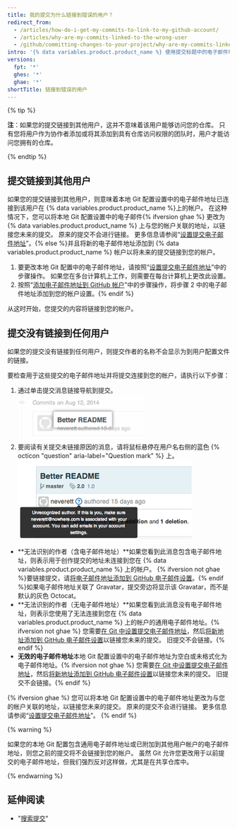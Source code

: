 ```yaml
---
title: 我的提交为什么链接到错误的用户？
redirect_from:
  - /articles/how-do-i-get-my-commits-to-link-to-my-github-account/
  - /articles/why-are-my-commits-linked-to-the-wrong-user
  - /github/committing-changes-to-your-project/why-are-my-commits-linked-to-the-wrong-user
intro: '{% data variables.product.product_name %} 使用提交标题中的电子邮件地址将提交链接到 GitHub 用户。 如果将您的提交链接到其他用户，或者根本没有链接到任何用户，您可能需要更改本地 Git 配置设置{% ifversion not ghae %}，将电子邮件地址添加到您的帐户电子邮件设置，或同时执行这两项操作{% endif %}。'
versions:
  fpt: '*'
  ghes: '*'
  ghae: '*'
shortTitle: 链接到错误的用户
---
```


{% tip %}

**注**：如果您的提交链接到其他用户，这并不意味着该用户能够访问您的仓库。 只有您将用户作为协作者添加或将其添加到具有仓库访问权限的团队时，用户才能访问您拥有的仓库。

{% endtip %}

## 提交链接到其他用户

如果您的提交链接到其他用户，则意味着本地 Git 配置设置中的电子邮件地址已连接到该用户在 {% data variables.product.product_name %}上的帐户。 在这种情况下，您可以将本地 Git 配置设置中的电子邮件{% ifversion ghae %} 更改为 {% data variables.product.product_name %} 上与您的帐户关联的地址，以链接您未来的提交。 原来的提交不会进行链接。 更多信息请参阅“[设置提交电子邮件地址](/github/setting-up-and-managing-your-github-user-account/setting-your-commit-email-address#setting-your-commit-email-address-in-git)”。{% else %}并且将新的电子邮件地址添加到 {% data variables.product.product_name %} 帐户以将未来的提交链接到您的帐户。

1. 要更改本地 Git 配置中的电子邮件地址，请按照“[设置提交电子邮件地址](/github/setting-up-and-managing-your-github-user-account/setting-your-commit-email-address#setting-your-commit-email-address-in-git)”中的步骤操作。 如果您在多台计算机上工作，则需要在每台计算机上更改此设置。
2. 按照“[添加电子邮件地址到 GitHub 帐户](/articles/adding-an-email-address-to-your-github-account)”中的步骤操作，将步骤 2 中的电子邮件地址添加到您的帐户设置。{% endif %}

从这时开始，您提交的内容将链接到您的帐户。

## 提交没有链接到任何用户

如果您的提交没有链接到任何用户，则提交作者的名称不会显示为到用户配置文件的链接。

要检查用于这些提交的电子邮件地址并将提交连接到您的帐户，请执行以下步骤：

1. 通过单击提交消息链接导航到提交。 ![提交消息链接](/assets/images/help/commits/commit-msg-link.png)
2. 要阅读有关提交未链接原因的消息，请将鼠标悬停在用户名右侧的蓝色 {% octicon "question" aria-label="Question mark" %} 上。 ![提交悬停消息](/assets/images/help/commits/commit-hover-msg.png)

  - **无法识别的作者（含电子邮件地址）**如果您看到此消息包含电子邮件地址，则表示用于创作提交的地址未连接到您在 {% data variables.product.product_name %} 上的帐户。 {% ifversion not ghae %}要链接提交，请[将电子邮件地址添加到 GitHub 电子邮件设置](/articles/adding-an-email-address-to-your-github-account)。{% endif %}如果电子邮件地址关联了 Gravatar，提交旁边将显示该 Gravatar，而不是默认的灰色 Octocat。
  - **无法识别的作者（无电子邮件地址）**如果您看到此消息没有电子邮件地址，则表示您使用了无法连接到您在 {% data variables.product.product_name %} 上的帐户的通用电子邮件地址。{% ifversion not ghae %} 您需要[在 Git 中设置提交电子邮件地址](/articles/setting-your-commit-email-address)，然后[将新地址添加到 GitHub 电子邮件设置](/articles/adding-an-email-address-to-your-github-account)以链接您未来的提交。 旧提交不会链接。{% endif %}
  - **无效的电子邮件地址**本地 Git 配置设置中的电子邮件地址为空白或未格式化为电子邮件地址。{% ifversion not ghae %} 您需要[在 Git 中设置提交电子邮件地址](/articles/setting-your-commit-email-address)，然后[将新地址添加到 GitHub 电子邮件设置](/articles/adding-an-email-address-to-your-github-account)以链接您未来的提交。 旧提交不会链接。{% endif %}

{% ifversion ghae %}
您可以将本地 Git 配置设置中的电子邮件地址更改为与您的帐户关联的地址，以链接您未来的提交。 原来的提交不会进行链接。 更多信息请参阅“[设置提交电子邮件地址](/github/setting-up-and-managing-your-github-user-account/setting-your-commit-email-address#setting-your-commit-email-address-in-git)”。
{% endif %}

{% warning %}

如果您的本地 Git 配置包含通用电子邮件地址或已附加到其他用户帐户的电子邮件地址，则您之前的提交将不会链接到您的帐户。 虽然 Git 允许您更改用于以前提交的电子邮件地址，但我们强烈反对这样做，尤其是在共享仓库中。

{% endwarning %}

## 延伸阅读

* "[搜索提交](/search-github/searching-on-github/searching-commits)"
